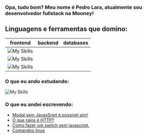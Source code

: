 ### Opa, tudo bom? Meu nome é Pedro Lara, atualmente sou desenvolvedor fullstack na Mooney!


## Linguagens e ferramentas que domino:


| frontend | backend | databases |
|----------|---------|-----------|
|![My Skills](https://skillicons.dev/icons?i=linux,github)|             |           |
|![My Skills](https://skillicons.dev/icons?i=javascript,react,nextjs)   |         |           |
|![My Skills](https://skillicons.dev/icons?i=linux,dart,flutter)|       |           |

### O que eu ando estudando:

![My Skills](https://skillicons.dev/icons?i=java,c#,haxe)

### O que eu andei escrevendo:
<!-- BLOG-POST-LIST:START -->
- [Modal sem JavasSript é possível sim!](https://pllara.medium.com/modal-sem-javassript-%C3%A9-poss%C3%ADvel-sim-57f8c7e7f5da?source=rss-54eeae4f7ec6------2)
- [O que raios é HTTP?](https://pllara.medium.com/o-que-raios-%C3%A9-http-2253511490bc?source=rss-54eeae4f7ec6------2)
- [Como fazer um switch sem javascript.](https://pllara.medium.com/como-fazer-um-switch-sem-javascript-a5b25981a21f?source=rss-54eeae4f7ec6------2)
- [Comandos linux](https://pllara.medium.com/comandos-linux-4db7307c17b7?source=rss-54eeae4f7ec6------2)
<!-- BLOG-POST-LIST:END -->
